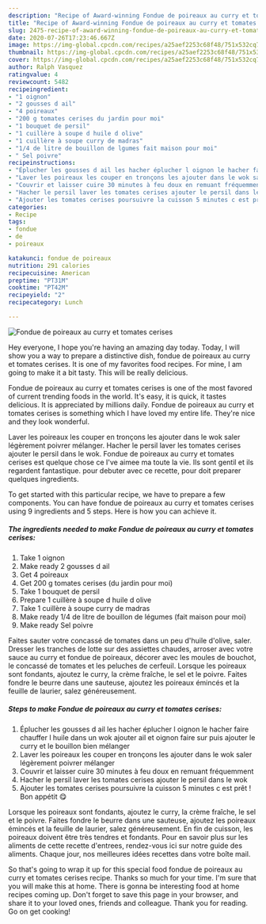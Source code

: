 ```yaml
---
description: "Recipe of Award-winning Fondue de poireaux au curry et tomates cerises"
title: "Recipe of Award-winning Fondue de poireaux au curry et tomates cerises"
slug: 2475-recipe-of-award-winning-fondue-de-poireaux-au-curry-et-tomates-cerises
date: 2020-07-26T17:23:46.667Z
image: https://img-global.cpcdn.com/recipes/a25aef2253c68f48/751x532cq70/fondue-de-poireaux-au-curry-et-tomates-cerises-photo-principale-de-la-recette.jpg
thumbnail: https://img-global.cpcdn.com/recipes/a25aef2253c68f48/751x532cq70/fondue-de-poireaux-au-curry-et-tomates-cerises-photo-principale-de-la-recette.jpg
cover: https://img-global.cpcdn.com/recipes/a25aef2253c68f48/751x532cq70/fondue-de-poireaux-au-curry-et-tomates-cerises-photo-principale-de-la-recette.jpg
author: Ralph Vasquez
ratingvalue: 4
reviewcount: 5482
recipeingredient:
- "1 oignon"
- "2 gousses d ail"
- "4 poireaux"
- "200 g tomates cerises du jardin pour moi"
- "1 bouquet de persil"
- "1 cuillère à soupe d huile d olive"
- "1 cuillère à soupe curry de madras"
- "1/4 de litre de bouillon de lgumes fait maison pour moi"
- " Sel poivre"
recipeinstructions:
- "Éplucher les gousses d ail les hacher éplucher l oignon le hacher faire chauffer l huile dans un wok ajouter ail et oignon faire sur puis ajouter le curry et le bouillon bien mélanger"
- "Laver les poireaux les couper en tronçons les ajouter dans le wok saler légèrement poivrer mélanger"
- "Couvrir et laisser cuire 30 minutes à feu doux en remuant fréquemment"
- "Hacher le persil laver les tomates cerises ajouter le persil dans le wok"
- "Ajouter les tomates cerises poursuivre la cuisson 5 minutes c est prêt ! Bon appétit 😋"
categories:
- Recipe
tags:
- fondue
- de
- poireaux

katakunci: fondue de poireaux 
nutrition: 291 calories
recipecuisine: American
preptime: "PT31M"
cooktime: "PT42M"
recipeyield: "2"
recipecategory: Lunch

---
```



![Fondue de poireaux au curry et tomates cerises](https://img-global.cpcdn.com/recipes/a25aef2253c68f48/751x532cq70/fondue-de-poireaux-au-curry-et-tomates-cerises-photo-principale-de-la-recette.jpg)

Hey everyone, I hope you're having an amazing day today. Today, I will show you a way to prepare a distinctive dish, fondue de poireaux au curry et tomates cerises. It is one of my favorites food recipes. For mine, I am going to make it a bit tasty. This will be really delicious.

Fondue de poireaux au curry et tomates cerises is one of the most favored of current trending foods in the world. It's easy, it is quick, it tastes delicious. It is appreciated by millions daily. Fondue de poireaux au curry et tomates cerises is something which I have loved my entire life. They're nice and they look wonderful.

Laver les poireaux les couper en tronçons les ajouter dans le wok saler légèrement poivrer mélanger. Hacher le persil laver les tomates cerises ajouter le persil dans le wok. Fondue de poireaux au curry et tomates cerises est quelque chose ce I&#39;ve aimee ma toute la vie. Ils sont gentil et ils regardent fantastique. pour debuter avec ce recette, pour doit preparer quelques ingredients.


To get started with this particular recipe, we have to prepare a few components. You can have fondue de poireaux au curry et tomates cerises using 9 ingredients and 5 steps. Here is how you can achieve it.

<!--inarticleads1-->

##### The ingredients needed to make Fondue de poireaux au curry et tomates cerises:

1. Take 1 oignon
1. Make ready 2 gousses d ail
1. Get 4 poireaux
1. Get 200 g tomates cerises (du jardin pour moi)
1. Take 1 bouquet de persil
1. Prepare 1 cuillère à soupe d huile d olive
1. Take 1 cuillère à soupe curry de madras
1. Make ready 1/4 de litre de bouillon de légumes (fait maison pour moi)
1. Make ready  Sel poivre


Faites sauter votre concassé de tomates dans un peu d&#39;huile d&#39;olive, saler. Dresser les tranches de lotte sur des assiettes chaudes, arroser avec votre sauce au curry et fondue de poireaux, décorer avec les moules de bouchot, le concassé de tomates et les peluches de cerfeuil. Lorsque les poireaux sont fondants, ajoutez le curry, la crème fraîche, le sel et le poivre. Faites fondre le beurre dans une sauteuse, ajoutez les poireaux émincés et la feuille de laurier, salez généreusement. 

<!--inarticleads2-->

##### Steps to make Fondue de poireaux au curry et tomates cerises:

1. Éplucher les gousses d ail les hacher éplucher l oignon le hacher faire chauffer l huile dans un wok ajouter ail et oignon faire sur puis ajouter le curry et le bouillon bien mélanger
1. Laver les poireaux les couper en tronçons les ajouter dans le wok saler légèrement poivrer mélanger
1. Couvrir et laisser cuire 30 minutes à feu doux en remuant fréquemment
1. Hacher le persil laver les tomates cerises ajouter le persil dans le wok
1. Ajouter les tomates cerises poursuivre la cuisson 5 minutes c est prêt ! Bon appétit 😋


Lorsque les poireaux sont fondants, ajoutez le curry, la crème fraîche, le sel et le poivre. Faites fondre le beurre dans une sauteuse, ajoutez les poireaux émincés et la feuille de laurier, salez généreusement. En fin de cuisson, les poireaux doivent être très tendres et fondants. Pour en savoir plus sur les aliments de cette recette d&#39;entrees, rendez-vous ici sur notre guide des aliments. Chaque jour, nos meilleures idées recettes dans votre boîte mail. 

So that's going to wrap it up for this special food fondue de poireaux au curry et tomates cerises recipe. Thanks so much for your time. I'm sure that you will make this at home. There is gonna be interesting food at home recipes coming up. Don't forget to save this page in your browser, and share it to your loved ones, friends and colleague. Thank you for reading. Go on get cooking!

